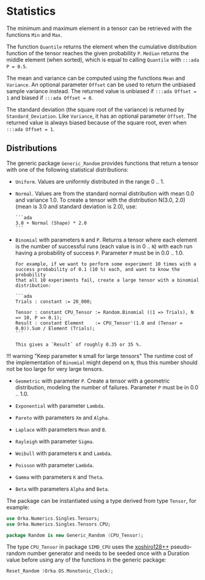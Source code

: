 # Statistics

The minimum and maximum element in a tensor can be retrieved with the
functions `Min` and `Max`.

The function `Quantile` returns the element when the cumulative distribution
function of the tensor reaches the given probability `P`.
`Median` returns the middle element (when sorted), which is equal to
calling `Quantile` with `:::ada P = 0.5`.

The mean and variance can be computed using the functions `Mean` and `Variance`.
An optional parameter `Offset` can be used to return the unbiased sample variance
instead. The returned value is unbiased if `:::ada Offset = 1` and biased
if `:::ada Offset = 0`.

The standard deviation (the square root of the variance) is returned by
`Standard_Deviation`. Like `Variance`, it has an optional parameter `Offset`.
The returned value is always biased because of the square root, even
when `:::ada Offset = 1`.

## Distributions

The generic package `Generic_Random` provides functions that return a
tensor with one of the following statistical distributions:

- `Uniform`. Values are uniformly distributed in the range 0 .. 1.

- `Normal`. Values are from the standard normal distribution with
  mean 0.0 and variance 1.0. To create a tensor with the distribution
  N(3.0, 2.0) (mean is 3.0 and standard deviation is 2.0), use:

      ```ada
      3.0 + Normal (Shape) * 2.0
      ```

- `Binomial` with parameters `N` and `P`. Returns a tensor where each
  element is the number of successful runs (each value is in 0 .. `N`)
  with each run having a probability of success `P`. Parameter `P`
  must be in 0.0 .. 1.0.

      For example, if we want to perform some experiment 10 times with a
      success probability of 0.1 (10 %) each, and want to know the probability
      that all 10 experiments fail, create a large tensor with a binomial
      distribution:

      ```ada
      Trials : constant := 20_000;

      Tensor : constant CPU_Tensor := Random.Binomial ((1 => Trials), N => 10, P => 0.1);
      Result : constant Element    := CPU_Tensor'(1.0 and (Tensor = 0.0)).Sum / Element (Trials);
      ```

      This gives a `Result` of roughly 0.35 or 35 %.

!!! warning "Keep parameter `N` small for large tensors"
    The runtime cost of the implementation of `Binomial` might depend on
    `N`, thus this number should not be too large for very large tensors.

- `Geometric` with parameter `P`. Create a tensor with a geometric
  distribution, modeling the number of failures. Parameter `P` must be in
  0.0 .. 1.0.

- `Exponential` with parameter `Lambda`.

- `Pareto` with parameters `Xm` and `Alpha`.

- `Laplace` with parameters `Mean` and `B`.

- `Rayleigh` with parameter `Sigma`.

- `Weibull` with parameters `K` and `Lambda`.

- `Poisson` with parameter `Lambda`.

- `Gamma` with parameters `K` and `Theta`.

- `Beta` with parameters `Alpha` and `Beta`.

The package can be instantiated using a type derived from type `Tensor`,
for example:

```ada
use Orka.Numerics.Singles.Tensors;
use Orka.Numerics.Singles.Tensors.CPU;

package Random is new Generic_Random (CPU_Tensor);
```

The type `CPU_Tensor` in package `SIMD_CPU` uses the [xoshiro128++][url-xoshiro]
pseudo-random number generator and needs to be seeded once with a
Duration value before using any of the functions in the generic package:

```ada
Reset_Random (Orka.OS.Monotonic_Clock);
```

  [url-xoshiro]: https://prng.di.unimi.it/

